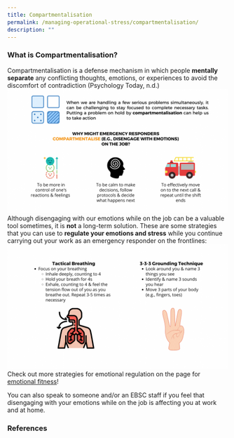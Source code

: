 ```yaml
---
title: Compartmentalisation
permalink: /managing-operational-stress/compartmentalisation/
description: ""
---
```

### What is Compartmentalisation?

Compartmentalisation is a defense mechanism in which people **mentally separate** any conflicting thoughts, emotions, or experiences to avoid the discomfort of contradiction (Psychology Today, n.d.)
![](/images/compartmentalisation%201.png)
Although disengaging with our emotions while on the job can be a valuable tool sometimes, it is **not** a long-term solution. 
These are some strategies that you can use to **regulate your emotions and stress** while you continue carrying out your work as an emergency responder on the frontlines:
![](/images/compartmentalisation%202.png)
Check out more strategies for emotional regulation on the page for [emotional fitness](/being-a-resilient-responder/emotional-fitness)!

You can also speak to someone and/or an EBSC staff if you feel that disengaging with your emotions while on the job is affecting you at work and at home.

### References
